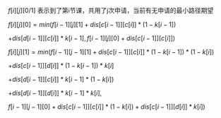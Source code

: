 $f[i][j][0/1]$ 表示到了第i节课，共用了j次申请，当前有无申请的最小路径期望



$f[i][j][0]=min(f[i-1][j][1]+dis[c[i-1]][c[i]]*(1-k[i-1])$

$+dis[d[i-1]][c[i]]*k[i-1],f[i-1][j][0]+dis[c[i-1]][c[i]])​$

$f[i][j][1]=min(f[i-1][j-1][1]+dis[c[i-1]][c[i]]*(1-k[i-1])*(1-k[i])$

$+dis[c[i-1]][d[i]]*(1-k[i-1])*k[i]$

$+dis[d[i-1]][c[i]]*k[i-1]*(1-k[i])$

$+dis[d[i-1]][d[i]]*k[i-1]*k[i],$

$f[i-1][j-1][0]+dis[c[i-1]][c[i]]*(1-k[i])+dis[c[i-1]][d[i]]*k[i])$

